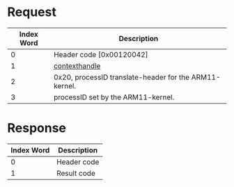 # Request

| Index Word | Description                                            |
|------------|--------------------------------------------------------|
| 0          | Header code \[0x00120042\]                             |
| 1          | [contexthandle](SSLC:CreateContext "wikilink")         |
| 2          | 0x20, processID translate-header for the ARM11-kernel. |
| 3          | processID set by the ARM11-kernel.                     |

# Response

| Index Word | Description |
|------------|-------------|
| 0          | Header code |
| 1          | Result code |